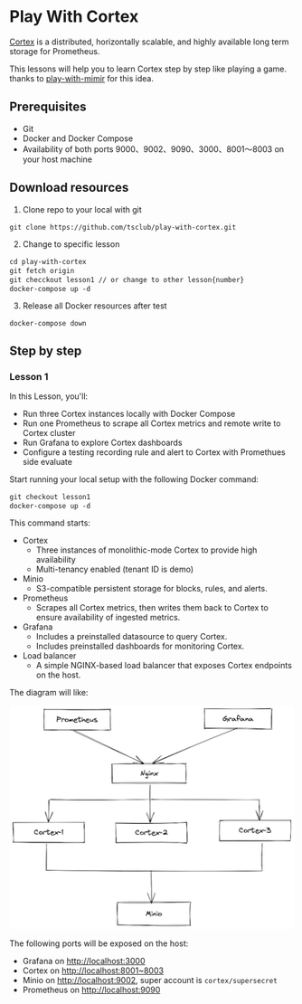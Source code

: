# Play With Cortex

[Cortex](https://github.com/cortexproject/cortex) is a distributed, horizontally scalable, and highly available long term storage for Prometheus.

This lessons will help you to learn Cortex step by step like playing a game. thanks to [play-with-mimir](https://github.com/grafana/mimir/tree/main/docs/sources/tutorials/play-with-grafana-mimir) for this idea.

## Prerequisites

- Git
- Docker and Docker Compose
- Availability of both ports 9000、9002、9090、3000、8001～8003 on your host machine

## Download resources

1. Clone repo to your local with git

```
git clone https://github.com/tsclub/play-with-cortex.git
```

2. Change to specific lesson

```
cd play-with-cortex
git fetch origin 
git checckout lesson1 // or change to other lesson{number}
docker-compose up -d
```

3. Release all Docker resources after test

```
docker-compose down
```

## Step by step

### Lesson 1

In this Lesson, you'll:

- Run three Cortex instances locally with Docker Compose
- Run one Prometheus to scrape all Cortex metrics and remote write to Cortex cluster
- Run Grafana to explore Cortex dashboards
- Configure a testing recording rule and alert to Cortex with Promethues side evaluate

Start running your local setup with the following Docker command:

```
git checkout lesson1
docker-compose up -d
```

This command starts:

- Cortex
    - Three instances of monolithic-mode Cortex to provide high availability
    - Multi-tenancy enabled (tenant ID is demo)
- Minio
    - S3-compatible persistent storage for blocks, rules, and alerts.
- Prometheus
    - Scrapes all Cortex metrics, then writes them back to Cortex to ensure availability of ingested metrics.
- Grafana
    - Includes a preinstalled datasource to query Cortex.
    - Includes preinstalled dashboards for monitoring Cortex.
- Load balancer
    - A simple NGINX-based load balancer that exposes Cortex endpoints on the host.

The diagram will like:

![diagram](./images/diagram.png)

The following ports will be exposed on the host:

- Grafana on [http://localhost:3000](http://localhost:3000)
- Cortex on [http://localhost:8001~8003](http://localhost:8001)
- Minio on [http://localhost:9002](http://localhost:9002), super account is `cortex/supersecret`
- Prometheus on [http://localhost:9090](http://localhost:9090)